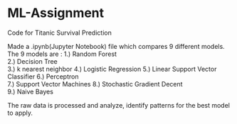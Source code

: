 # ML-Assignment
Code for Titanic Survival Prediction

Made a .ipynb(Jupyter Notebook) file which compares 9 different models.
The 9 models are : 
1.) Random Forest	
2.) Decision Tree	
3.) k nearest neighbor
4.) Logistic Regression	
5.) Linear Support Vector Classifier
6.) Perceptron	
7.) Support Vector Machines	
8.) Stochastic Gradient Decent	
9.) Naive Bayes	

The raw data is processed and analyze, identify patterns for the best model to apply.

